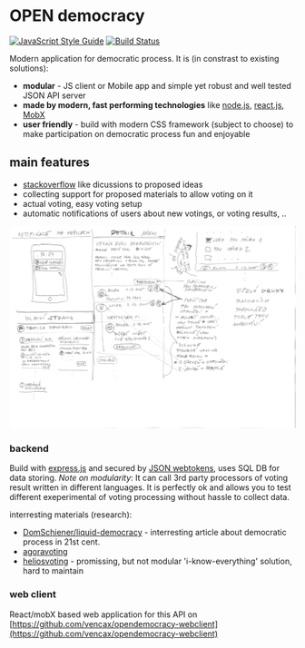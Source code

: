 # OPEN democracy

[![JavaScript Style Guide](https://img.shields.io/badge/code_style-standard-brightgreen.svg)](https://standardjs.com)
[![Build Status](https://travis-ci.org/vencax/opendemocracy.svg?branch=master)](https://travis-ci.org/vencax/opendemocracy)

Modern application for democratic process. It is (in constrast to existing solutions):
- __modular__ - JS client or Mobile app and simple yet robust and well tested JSON API server
- __made by modern, fast performing technologies__ like [node.js](https://nodejs.org), [react.js](https://facebook.github.io/react/), [MobX](https://mobxjs.github.io/mobx/)
- __user friendly__ - build with modern CSS framework (subject to choose) to make participation on democratic process fun and enjoyable

## main features

- [stackoverflow](http://stackoverflow.com/) like dicussions to proposed ideas
- collecting support for proposed materials to allow voting on it
- actual voting, easy voting setup
- automatic notifications of users about new votings, or voting results, ..

![nakres](doc/nakres.jpg)

### backend

Build with [express.js](http://expressjs.com/) and secured by [JSON webtokens](https://jwt.io/), uses SQL DB for data storing.
*Note on modularity*: It can call 3rd party processors of voting result written in different languages.
It is perfectly ok and allows you to test different exeperimental of voting processing without hassle to collect data.

interresting materials (research):
- [DomSchiener/liquid-democracy](https://medium.com/@DomSchiener/liquid-democracy-true-democracy-for-the-21st-century-7c66f5e53b6f#.yap5x7bdv) - interresting article about democratic process in 21st cent.
- [agoravoting](https://github.com/agoravoting/)
- [heliosvoting](https://vote.heliosvoting.org/) - promissing, but not modular 'i-know-everything' solution, hard to maintain

### web client

React/mobX based web application for this API on [https://github.com/vencax/opendemocracy-webclient](https://github.com/vencax/opendemocracy-webclient)
